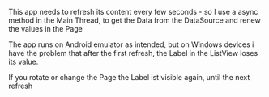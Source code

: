 This app needs to refresh its content every few seconds - so I use a async method in the Main Thread, to get the Data from the DataSource and renew the values in the Page

The app runs on Android emulator as intended, but on Windows devices i have the problem that after the first refresh, the Label in the ListView loses its value.

If you rotate or change the Page the Label ist visible again, until the next refresh
